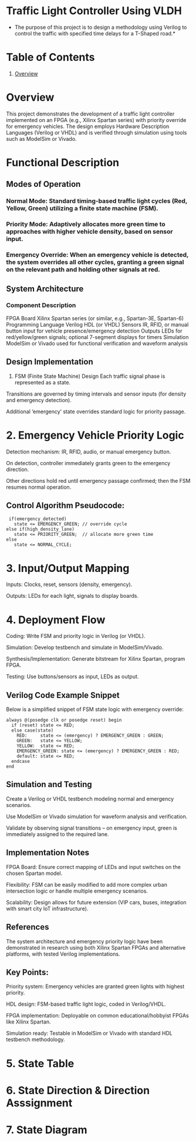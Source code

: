 # Traffic Light Controller Using VLDH
* The purpose of this project is to design a methodology using Verilog to control the traffic with specified time delays for a T-Shaped road.*

# Table of Contents

1. [Overview](Overview)
# Overview
This project demonstrates the development of a traffic light controller implemented on an FPGA (e.g., Xilinx Spartan series) with priority override for emergency vehicles. The design employs Hardware Description Languages (Verilog or VHDL) and is verified through simulation using tools such as ModelSim or Vivado.

# Functional Description
## Modes of Operation
### Normal Mode: Standard timing-based traffic light cycles (Red, Yellow, Green) utilizing a finite state machine (FSM).

### Priority Mode: Adaptively allocates more green time to approaches with higher vehicle density, based on sensor input.

### Emergency Override: When an emergency vehicle is detected, the system overrides all other cycles, granting a green signal on the relevant path and holding other signals at red.

## System Architecture
### Component	            Description
FPGA Board	            Xilinx Spartan series (or similar, e.g., Spartan-3E, Spartan-6)
Programming Language	Verilog HDL (or VHDL)
Sensors             	IR, RFID, or manual button input for vehicle presence/emergency detection
Outputs	                LEDs for red/yellow/green signals; optional 7-segment displays for timers
Simulation	            ModelSim or Vivado used for functional verification and waveform analysis
## Design Implementation
1. FSM (Finite State Machine) Design
Each traffic signal phase is represented as a state.

Transitions are governed by timing intervals and sensor inputs (for density and emergency detection).

Additional ‘emergency’ state overrides standard logic for priority passage.

# 2. Emergency Vehicle Priority Logic
Detection mechanism: IR, RFID, audio, or manual emergency button.

On detection, controller immediately grants green to the emergency direction.

Other directions hold red until emergency passage confirmed; then the FSM resumes normal operation.
## Control Algorithm Pseudocode:
```
 if(emergency_detected)
   state <= EMERGENCY_GREEN; // override cycle
else if(high_density_lane)
   state <= PRIORITY_GREEN;  // allocate more green time
else 
   state <= NORMAL_CYCLE;
```
# 3. Input/Output Mapping
Inputs: Clocks, reset, sensors (density, emergency).

Outputs: LEDs for each light, signals to display boards.

# 4. Deployment Flow
Coding: Write FSM and priority logic in Verilog (or VHDL).

Simulation: Develop testbench and simulate in ModelSim/Vivado.

Synthesis/Implementation: Generate bitstream for Xilinx Spartan, program FPGA.

Testing: Use buttons/sensors as input, LEDs as output.

## Verilog Code Example Snippet
Below is a simplified snippet of FSM state logic with emergency override:
```
always @(posedge clk or posedge reset) begin
  if (reset) state <= RED;
  else case(state)
    RED:     state <= (emergency) ? EMERGENCY_GREEN : GREEN;
    GREEN:   state <= YELLOW;
    YELLOW:  state <= RED;
    EMERGENCY_GREEN: state <= (emergency) ? EMERGENCY_GREEN : RED;
    default: state <= RED;
  endcase
end
```


## Simulation and Testing
Create a Verilog or VHDL testbench modeling normal and emergency scenarios.

Use ModelSim or Vivado simulation for waveform analysis and verification.

Validate by observing signal transitions – on emergency input, green is immediately assigned to the required lane.

## Implementation Notes
FPGA Board: Ensure correct mapping of LEDs and input switches on the chosen Spartan model.

Flexibility: FSM can be easily modified to add more complex urban intersection logic or handle multiple emergency scenarios.

Scalability: Design allows for future extension (VIP cars, buses, integration with smart city IoT infrastructure).

## References
The system architecture and emergency priority logic have been demonstrated in research using both Xilinx Spartan FPGAs and alternative platforms, with tested Verilog implementations.

## Key Points:

Priority system: Emergency vehicles are granted green lights with highest priority.

HDL design: FSM-based traffic light logic, coded in Verilog/VHDL.

FPGA implementation: Deployable on common educational/hobbyist FPGAs like Xilinx Spartan.

Simulation ready: Testable in ModelSim or Vivado with standard HDL testbench methodology.



# 5. State Table



# 6. State Direction & Direction Asssignment 



# 7. State Diagram




